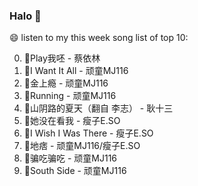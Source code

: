 

### Halo 👋

😄 listen to my this week song list of top 10:

0. 🌈Play我呸 - 蔡依林
1. 🌈I Want It All - 顽童MJ116
2. 🌈金上瘾 - 顽童MJ116
3. 🌈Running   - 顽童MJ116
4. 🌈山阴路的夏天（翻自 李志） - 耿十三
5. 🌈她没在看我 - 瘦子E.SO
6. 🌈I Wish I Was There - 瘦子E.SO
7. 🌈地痞 - 顽童MJ116/瘦子E.SO
8. 🌈骗吃骗吃 - 顽童MJ116
9. 🌈South Side - 顽童MJ116

